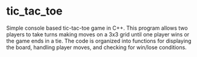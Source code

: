 # tic_tac_toe
Simple console based tic-tac-toe game in C++. This program allows two players to take turns making moves on a 3x3 grid until one player wins or the game ends in a tie. The code is organized into functions for displaying the board, handling player moves, and checking for win/lose conditions.
